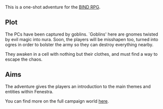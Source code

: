 This is a one-shot adventure for the [BIND RPG](https://gitlab.com/bindrpg/core).

## Plot

The PCs have been captured by goblins.
`Goblins' here are gnomes twisted by evil magic into nura.
Soon, the players will be misshapen too, turned into ogres in order to bolster the army so they can destroy everything nearby.

They awaken in a cell with nothing but their clothes, and must find a way to escape the chaos.

## Aims

The adventure gives the players an introduction to the main themes and entities within Fenestra.

You can find more on the full campaign world [here](https://gitlab.com/bindrpg/aif).

